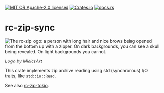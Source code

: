 [![MIT OR Apache-2.0 licensed](https://img.shields.io/badge/license-MIT+Apache_2.0-blue.svg)](./LICENSE)
[![Crates.io](https://img.shields.io/crates/v/rc-zip-sync)](https://crates.io/crates/rc-zip-sync)
[![docs.rs](https://docs.rs/rc-zip-sync/badge.svg)](https://docs.rs/rc-zip-sync)

# rc-zip-sync

![The rc-zip logo: a person with long hair and nice brows being opened from the bottom up with a zipper. On dark backgrounds, you can see a skull being revealed. On light backgrounds you cannot.](https://github.com/user-attachments/assets/5fecd286-9518-4a72-b544-56675d7f31f6)

_Logo by [MisiasArt](https://misiasart.carrd.co)_

This crate implements zip archive reading using std (synchronous) I/O traits,
like `std::io::Read`.

See also [rc-zip-tokio](https://crates.io/crates/rc-zip-tokio).
